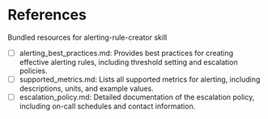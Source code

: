 # References

Bundled resources for alerting-rule-creator skill

- [ ] alerting_best_practices.md: Provides best practices for creating effective alerting rules, including threshold setting and escalation policies.
- [ ] supported_metrics.md: Lists all supported metrics for alerting, including descriptions, units, and example values.
- [ ] escalation_policy.md: Detailed documentation of the escalation policy, including on-call schedules and contact information.
